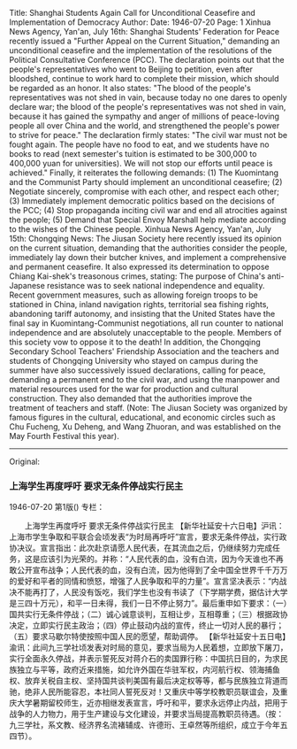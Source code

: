 Title: Shanghai Students Again Call for Unconditional Ceasefire and Implementation of Democracy
Author:
Date: 1946-07-20
Page: 1
Xinhua News Agency, Yan'an, July 16th: Shanghai Students' Federation for Peace recently issued a "Further Appeal on the Current Situation," demanding an unconditional ceasefire and the implementation of the resolutions of the Political Consultative Conference (PCC). The declaration points out that the people's representatives who went to Beijing to petition, even after bloodshed, continue to work hard to complete their mission, which should be regarded as an honor. It also states: "The blood of the people's representatives was not shed in vain, because today no one dares to openly declare war; the blood of the people's representatives was not shed in vain, because it has gained the sympathy and anger of millions of peace-loving people all over China and the world, and strengthened the people's power to strive for peace." The declaration firmly states: "The civil war must not be fought again. The people have no food to eat, and we students have no books to read (next semester's tuition is estimated to be 300,000 to 400,000 yuan for universities). We will not stop our efforts until peace is achieved." Finally, it reiterates the following demands: (1) The Kuomintang and the Communist Party should implement an unconditional ceasefire; (2) Negotiate sincerely, compromise with each other, and respect each other; (3) Immediately implement democratic politics based on the decisions of the PCC; (4) Stop propaganda inciting civil war and end all atrocities against the people; (5) Demand that Special Envoy Marshall help mediate according to the wishes of the Chinese people.
Xinhua News Agency, Yan'an, July 15th: Chongqing News: The Jiusan Society here recently issued its opinion on the current situation, demanding that the authorities consider the people, immediately lay down their butcher knives, and implement a comprehensive and permanent ceasefire. It also expressed its determination to oppose Chiang Kai-shek's treasonous crimes, stating: The purpose of China's anti-Japanese resistance was to seek national independence and equality. Recent government measures, such as allowing foreign troops to be stationed in China, inland navigation rights, territorial sea fishing rights, abandoning tariff autonomy, and insisting that the United States have the final say in Kuomintang-Communist negotiations, all run counter to national independence and are absolutely unacceptable to the people. Members of this society vow to oppose it to the death! In addition, the Chongqing Secondary School Teachers' Friendship Association and the teachers and students of Chongqing University who stayed on campus during the summer have also successively issued declarations, calling for peace, demanding a permanent end to the civil war, and using the manpower and material resources used for the war for production and cultural construction. They also demanded that the authorities improve the treatment of teachers and staff. (Note: The Jiusan Society was organized by famous figures in the cultural, educational, and economic circles such as Chu Fucheng, Xu Deheng, and Wang Zhuoran, and was established on the May Fourth Festival this year).



<hr /> 

Original: 


### 上海学生再度呼吁  要求无条件停战实行民主

1946-07-20
第1版()
专栏：

　　上海学生再度呼吁
    要求无条件停战实行民主
    【新华社延安十六日电】沪讯：上海市学生争取和平联合会顷发表“为时局再呼吁”宣言，要求无条件停战，实行政协决议。宣言指出：此次赴京请愿人民代表，在其流血之后，仍继续努力完成任务，这是应该引为光荣的。并称：“人民代表的血，没有白流，因为今天谁也不再敢公开宣布战争；人民代表的血，没有白流，因为他得到了全中国全世界千千万万的爱好和平者的同情和愤怒，增强了人民争取和平的力量”。宣言坚决表示：“内战决不能再打了，人民没有饭吃，我们学生也没有书读了（下学期学费，据估计大学是三四十万元），和平一日未得，我们一日不停止努力”。最后重申如下要求：（一）国共实行无条件停战；（二）诚心诚意谈判，互相让步，互相尊重；（三）根据政协决定，立即实行民主政治；（四）停止鼓动内战的宣传，终止一切对人民的暴行；（五）要求马歇尔特使按照中国人民的愿望，帮助调停。
    【新华社延安十五日电】渝讯：此间九三学社顷发表对时局的意见，要求当局为人民着想，立即放下屠刀，实行全面永久停战，并表示誓死反对蒋介石的卖国罪行称：中国抗日目的，为求民族独立与平等，政府近来措施，如允许外国在华驻军权，内河航行权、领海捕鱼权、放弃关税自主权、坚持国共谈判美国有最后决定权等等，都与民族独立背道而驰，绝非人民所能容忍，本社同人誓死反对！又重庆中等学校教职员联谊会，及重庆大学暑期留校师生，近亦相继发表宣言，呼吁和平，要求永远停止内战，把用于战争的人力物力，用于生产建设与文化建设，并要求当局提高教职员待遇。（按：九三学社，系文教、经济界名流褚辅成、许德珩、王卓然等所组织，成立于今年五四节）。
